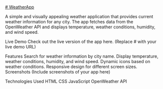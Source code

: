 [# WeatherApp](https://utkarshhjha.github.io/WatherApp/)

A simple and visually appealing weather application that provides current weather information for any city. The app fetches data from the OpenWeather API and displays temperature, weather conditions, humidity, and wind speed.

Live Demo
Check out the live version of the app here. (Replace # with your live demo URL)

Features
Search for weather information by city name.
Display temperature, weather conditions, humidity, and wind speed.
Dynamic icons based on weather conditions.
Responsive design for different screen sizes.
Screenshots
(Include screenshots of your app here)

Technologies Used
HTML
CSS
JavaScript
OpenWeather API
